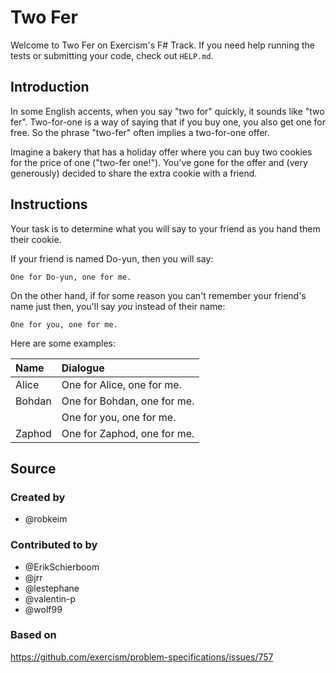 # Two Fer

Welcome to Two Fer on Exercism's F# Track.
If you need help running the tests or submitting your code, check out `HELP.md`.

## Introduction

In some English accents, when you say "two for" quickly, it sounds like "two fer".
Two-for-one is a way of saying that if you buy one, you also get one for free.
So the phrase "two-fer" often implies a two-for-one offer.

Imagine a bakery that has a holiday offer where you can buy two cookies for the price of one ("two-fer one!").
You've gone for the offer and (very generously) decided to share the extra cookie with a friend.

## Instructions

Your task is to determine what you will say to your friend as you hand them their cookie.

If your friend is named Do-yun, then you will say:

```text
One for Do-yun, one for me.
```

On the other hand, if for some reason you can't remember your friend's name just then, you'll say _you_ instead of their name:

```text
One for you, one for me.
```

Here are some examples:

|Name    |Dialogue
|:-------|:------------------
|Alice   |One for Alice, one for me.
|Bohdan  |One for Bohdan, one for me.
|        |One for you, one for me.
|Zaphod  |One for Zaphod, one for me.

## Source

### Created by

- @robkeim

### Contributed to by

- @ErikSchierboom
- @jrr
- @lestephane
- @valentin-p
- @wolf99

### Based on

https://github.com/exercism/problem-specifications/issues/757